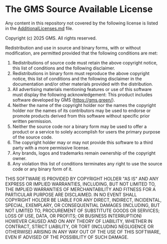 # The GMS Source Available License
Any content in this repository not covered by the following license is listed in the [AdditionalLicenses.md](/AdditionalLicenses.md) file.

Copyright (c) 2025 GMS. All rights reserved.

Redistribution and use in source and binary forms, with or without modification, are permitted provided that the following conditions are met:

1. Redistributions of source code must retain the above copyright notice, this list of conditions and the following disclaimer.
2. Redistributions in binary form must reproduce the above copyright notice, this list of conditions and the following disclaimer in the documentation and/or other materials provided with the distribution.
3. All advertising materials mentioning features or use of this software must display the following acknowledgement:
This product includes software developed by GMS (https://gms.green/).
4. Neither the name of the copyright holder nor the names the copyright holder nor the names of its contributors may be used to endorse or promote products derived from this software without specific prior written permission.
5. Neither the source code nor a binary form may be used to offer a product or a service to solely accomplish for users the primary purpose of the source code.
6. The copyright holder may or may not provide this software to a third party with a more permissive license. 
7. Any brands, logos and trademarks remain ownership of the copyright owner.  
8. Any violation this list of conditions terminates any right to use the source code or any binary form of it. 

THIS SOFTWARE IS PROVIDED BY COPYRIGHT HOLDER "AS IS" AND ANY EXPRESS OR IMPLIED WARRANTIES, INCLUDING, BUT NOT LIMITED TO, THE IMPLIED WARRANTIES OF MERCHANTABILITY AND FITNESS FOR A PARTICULAR PURPOSE ARE DISCLAIMED. IN NO EVENT SHALL COPYRIGHT HOLDER BE LIABLE FOR ANY DIRECT, INDIRECT, INCIDENTAL, SPECIAL, EXEMPLARY, OR CONSEQUENTIAL DAMAGES (INCLUDING, BUT NOT LIMITED TO, PROCUREMENT OF SUBSTITUTE GOODS OR SERVICES; LOSS OF USE, DATA, OR PROFITS; OR BUSINESS INTERRUPTION) HOWEVER CAUSED AND ON ANY THEORY OF LIABILITY, WHETHER IN CONTRACT, STRICT LIABILITY, OR TORT (INCLUDING NEGLIGENCE OR OTHERWISE) ARISING IN ANY WAY OUT OF THE USE OF THIS SOFTWARE, EVEN IF ADVISED OF THE POSSIBILITY OF SUCH DAMAGE.
